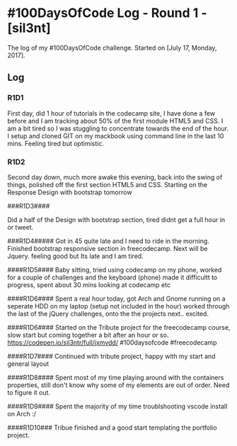 # #100DaysOfCode Log - Round 1 - [sil3nt]

The log of my #100DaysOfCode challenge. Started on [July 17, Monday, 2017].

## Log

### R1D1 #####

First day, did 1 hour of tutorials in the codecamp site, I have done a few before and I am tracking about 50% of the first module HTML5 and CSS.
I am a bit tired so I was stuggling to concentrate towards the end of the hour. I setup and cloned GIT on my mackbook using command line in the last 10 mins. Feeling tired but optimistic.

### R1D2 #####

Second day down, much more awake this evening, back into the swing of things, polished off
the first section HTML5 and CSS. Starting on the Response Design with bootstrap tomorrow

###R1D3####

Did a half of the Design with bootstrap section, tired didnt get a full hour in or tweet.

###R1D4#####
Got in 45 quite late and I need to ride in the morning. Finished bootstrap responsive section in freecodecamp. Next will be Jquery. feeling good but Its late and I am tired.



####R1D5####
Baby sitting, tried using codecamp on my phone, worked for a couple of challenges and the keyboard (phone) 
made it difficultt to progress, spent about 30 mins looking at codecamp etc

####R1D6####
Spent a real hour today, got Arch and Gnome running on a seperate HDD on my laptop (setup not included in the 
hour) worked through the last of the jQuery challenges, onto the the projects next.. excited.

####R1D6####
Started on the Tribute project for the freecodecamp course, slow start 
but coming together a bit after an hour or so. 
https://codepen.io/sil3ntr/full/jxmvdd/ #100daysofcode #freecodecamp 

####R1D7####
Continued with tribute project, happy with my start and general layout

####R1D8####
Spent most of my time playing around with the containers properties, 
still don't know why some of my elements are out of order. Need to 
figure it out.


####R1D9####
Spent the majority of my time troublshooting vscode install on Arch :/

####R1D10###
Tribue finished and a good start templating the portfolio project.
